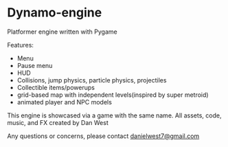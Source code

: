 # Dynamo-engine
Platformer engine written with Pygame

Features:

- Menu
- Pause menu
- HUD
- Collisions, jump physics, particle physics, projectiles
- Collectible items/powerups
- grid-based map with independent levels(inspired by super metroid)
- animated player and NPC models

This engine is showcased via a game with the same name. 
All assets, code, music, and FX created by Dan West

Any questions or concerns, please contact danielwest7@gmail.com

